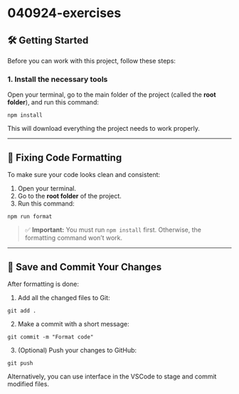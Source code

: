 # 040924-exercises

## 🛠️ Getting Started

Before you can work with this project, follow these steps:

### 1. Install the necessary tools

Open your terminal, go to the main folder of the project (called the **root folder**), and run this command:

```
npm install
```

This will download everything the project needs to work properly.

---

## 🎯 Fixing Code Formatting

To make sure your code looks clean and consistent:

1. Open your terminal.
2. Go to the **root folder** of the project.
3. Run this command:

```
npm run format
```

> ✅ **Important:** You must run `npm install` first. Otherwise, the formatting command won’t work.

---

## 💾 Save and Commit Your Changes

After formatting is done:

1. Add all the changed files to Git:

```
git add .
```

2. Make a commit with a short message:

```
git commit -m "Format code"
```

3. (Optional) Push your changes to GitHub:

```
git push
```

Alternatively, you can use interface in the VSCode to stage and commit modified files.
